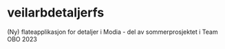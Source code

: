 # veilarbdetaljerfs
(Ny) flateapplikasjon for detaljer i Modia - del av sommerprosjektet i Team OBO 2023
